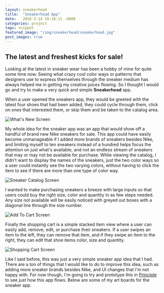 ```yaml
---
layout: sneakerhead
title:  "Sneakerhead App"
date:   2016-3-14 10:18:11 -0800
categories: project
tags: snippet
featured_image: "/img/sneakerhead/sneakerhead.jpg"
post_images: true
---
```

## The latest and freshest kicks for sale!

Looking at the latest in sneaker wear has been a hobby of mine for quite some time now.  Seeing what crazy cool color ways or patterns that designers use to express themselves through the sneaker medium has always helped me in getting my creative juices flowing.  So I thought I would go and try to make a very quick and simple __Sneakerhead__ app.

When a user opened the sneakers app, they would be greeted with the latest four shoes that had been added, they could cycle through them, click on ones that interested them, or skip them and be taken to the catalog area.  

![What's New Screen](/img/sneakerhead/whats_new.jpg "What's New Screen")

My whole idea for the sneaker app was an app that would show off a handful of brand new Nike sneakers for sale.  This app could have easily become unmanageable if I added more brands of sneakers besides Nike, and limiting myself to ten sneakers instead of a hundred helps focus the attention on just what's available, and not an endless stream of sneakers that may or may not be available for purchase.  While viewing the catalog, I didn't want to display the names of the sneakers, just the two color ways so a user could instantly see the two varying colors, without having to click the item to see if there are more than one type of color way.

![Sneaker Catalog Screen](/img/sneakerhead/catalog.jpg "Sneaker Catalog Screen")

I wanted to make purchasing sneakers a breeze with large inputs so that users could buy the right size, color and quantity in as few steps needed.  Any size not available will be easily noticed with greyed out boxes with a diagonal line through the size number.

![Add To Cart Screen](/img/sneakerhead/add_to_cart.jpg "Add To Cart Screen")

Finally the shopping cart is a simple stacked item view where a user can easily add, remove, edit, or purchase their sneakers.  If a user swipes an item to the left, they can remove that item, and if they swipe an item to the right, they can edit that shoe items color, size and quantity.  

![Shopping Cart Screen](/img/sneakerhead/cart.jpg "Shopping Cart Screen")

Like I said before, this was just a very simple sneaker app idea that I had.  There are a ton of things that I would like to do to improve this idea, such as adding more sneaker brands besides Nike, and UI changes that I'm not happy with.  For now though, I'm going to try and prototype this in [Principle](http://principleformac.com/) to see just how this app flows.  Below are some of my art boards for the sneaker app.
